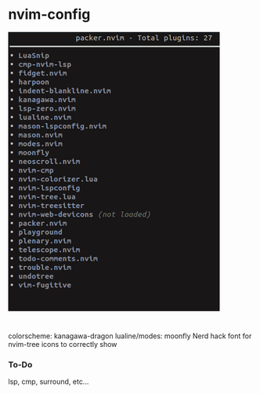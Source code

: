 # nvim-config

![nvim config img](./nvim-config.png)

#

colorscheme: kanagawa-dragon
lualine/modes: moonfly
Nerd hack font for nvim-tree icons to correctly show

### To-Do

lsp, cmp, surround, etc...
